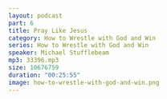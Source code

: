 ```yaml
---
layout: podcast
part: 6
title: Pray Like Jesus
category: How to Wrestle with God and Win
series: How to Wrestle with God and Win
speaker: Michael Stufflebeam
mp3: 33396.mp3
size: 10676759
duration: "00:25:55"
image: how-to-wrestle-with-god-and-win.png
---
```


